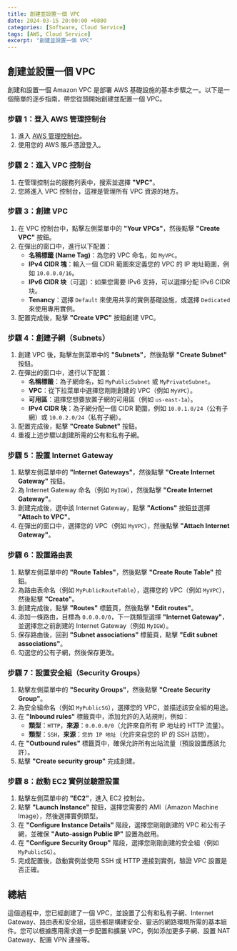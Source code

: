 ```yaml
---
title: 創建並設置一個 VPC
date: 2024-03-15 20:00:00 +0800
categories: [Software, Cloud Service]
tags: [AWS, Cloud Service] 
excerpt: "創建並設置一個 VPC"
---
```


## 創建並設置一個 VPC

創建和設置一個 Amazon VPC 是部署 AWS 基礎設施的基本步驟之一。以下是一個簡單的逐步指南，帶您從頭開始創建並配置一個 VPC。

### **步驟 1：登入 AWS 管理控制台**

1. 進入 [AWS 管理控制台](https://aws.amazon.com/)。
2. 使用您的 AWS 賬戶憑證登入。

### **步驟 2：進入 VPC 控制台**

1. 在管理控制台的服務列表中，搜索並選擇 **"VPC"**。
2. 您將進入 VPC 控制台，這裡是管理所有 VPC 資源的地方。

### **步驟 3：創建 VPC**

1. 在 VPC 控制台中，點擊左側菜單中的 **"Your VPCs"**，然後點擊 **"Create VPC"** 按鈕。
2. 在彈出的窗口中，進行以下配置：
   - **名稱標籤 (Name Tag)**：為您的 VPC 命名，如 `MyVPC`。
   - **IPv4 CIDR 塊**：輸入一個 CIDR 範圍來定義您的 VPC 的 IP 地址範圍，例如 `10.0.0.0/16`。
   - **IPv6 CIDR 块**（可選）：如果您需要 IPv6 支持，可以選擇分配 IPv6 CIDR 块。
   - **Tenancy**：選擇 `Default` 來使用共享的實例基礎設施，或選擇 `Dedicated` 來使用專用實例。
3. 配置完成後，點擊 **"Create VPC"** 按鈕創建 VPC。

### **步驟 4：創建子網（Subnets）**

1. 創建 VPC 後，點擊左側菜單中的 **"Subnets"**，然後點擊 **"Create Subnet"** 按鈕。
2. 在彈出的窗口中，進行以下配置：
   - **名稱標籤**：為子網命名，如 `MyPublicSubnet` 或 `MyPrivateSubnet`。
   - **VPC**：從下拉菜單中選擇您剛剛創建的 VPC（例如 `MyVPC`）。
   - **可用區**：選擇您想要放置子網的可用區（例如 `us-east-1a`）。
   - **IPv4 CIDR 块**：為子網分配一個 CIDR 範圍，例如 `10.0.1.0/24`（公有子網）或 `10.0.2.0/24`（私有子網）。
3. 配置完成後，點擊 **"Create Subnet"** 按鈕。
4. 重複上述步驟以創建所需的公有和私有子網。

### **步驟 5：設置 Internet Gateway**

1. 點擊左側菜單中的 **"Internet Gateways"**，然後點擊 **"Create Internet Gateway"** 按鈕。
2. 為 Internet Gateway 命名（例如 `MyIGW`），然後點擊 **"Create Internet Gateway"**。
3. 創建完成後，選中該 Internet Gateway，點擊 **"Actions"** 按鈕並選擇 **"Attach to VPC"**。
4. 在彈出的窗口中，選擇您的 VPC（例如 `MyVPC`），然後點擊 **"Attach Internet Gateway"**。

### **步驟 6：設置路由表**

1. 點擊左側菜單中的 **"Route Tables"**，然後點擊 **"Create Route Table"** 按鈕。
2. 為路由表命名（例如 `MyPublicRouteTable`），選擇您的 VPC（例如 `MyVPC`），然後點擊 **"Create"**。
3. 創建完成後，點擊 **"Routes"** 標籤頁，然後點擊 **"Edit routes"**。
4. 添加一條路由，目標為 `0.0.0.0/0`，下一跳類型選擇 **"Internet Gateway"**，並選擇您之前創建的 Internet Gateway（例如 `MyIGW`）。
5. 保存路由後，回到 **"Subnet associations"** 標籤頁，點擊 **"Edit subnet associations"**。
6. 勾選您的公有子網，然後保存更改。

### **步驟 7：設置安全組（Security Groups）**

1. 點擊左側菜單中的 **"Security Groups"**，然後點擊 **"Create Security Group"**。
2. 為安全組命名（例如 `MyPublicSG`），選擇您的 VPC，並描述該安全組的用途。
3. 在 **"Inbound rules"** 標籤頁中，添加允許的入站規則，例如：
   - **類型**：`HTTP`，**來源**：`0.0.0.0/0`（允許來自所有 IP 地址的 HTTP 流量）。
   - **類型**：`SSH`，**來源**：`您的 IP 地址`（允許來自您的 IP 的 SSH 訪問）。
4. 在 **"Outbound rules"** 標籤頁中，確保允許所有出站流量（預設設置應該允許）。
5. 點擊 **"Create security group"** 完成創建。

### **步驟 8：啟動 EC2 實例並驗證設置**

1. 點擊左側菜單中的 **"EC2"**，進入 EC2 控制台。
2. 點擊 **"Launch Instance"** 按鈕，選擇您需要的 AMI（Amazon Machine Image），然後選擇實例類型。
3. 在 **"Configure Instance Details"** 階段，選擇您剛剛創建的 VPC 和公有子網，並確保 **"Auto-assign Public IP"** 設置為啟用。
4. 在 **"Configure Security Group"** 階段，選擇您剛剛創建的安全組（例如 `MyPublicSG`）。
5. 完成配置後，啟動實例並使用 SSH 或 HTTP 連接到實例，驗證 VPC 設置是否正確。

## 總結

這個過程中，您已經創建了一個 VPC，並設置了公有和私有子網、Internet Gateway、路由表和安全組，這些都是構建安全、靈活的網路環境所需的基本組件。您可以根據應用需求進一步配置和擴展 VPC，例如添加更多子網、設置 NAT Gateway、配置 VPN 連接等。
